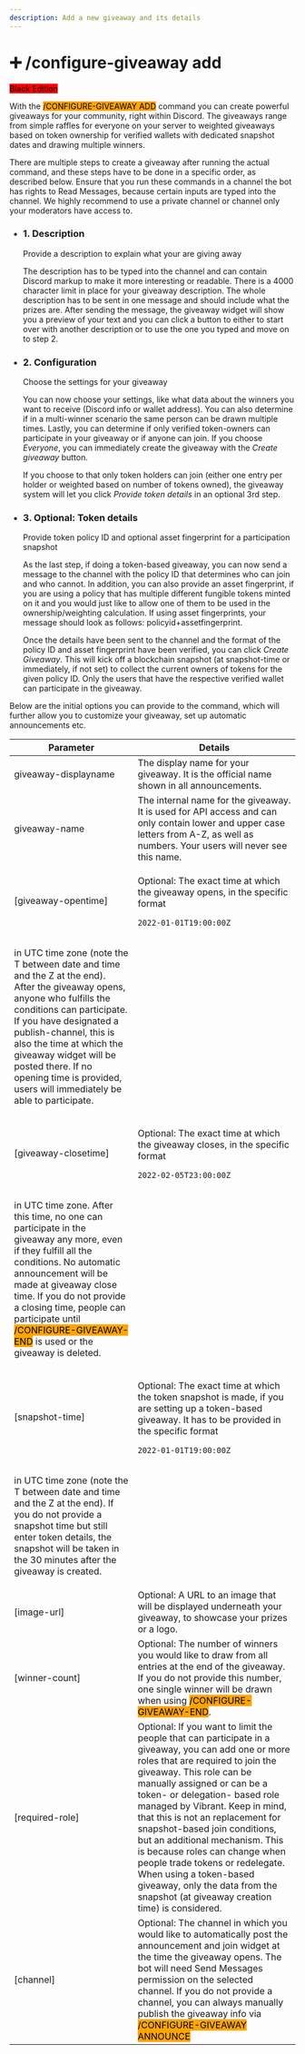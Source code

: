 ```yaml
---
description: Add a new giveaway and its details
---
```


# ➕ /configure-giveaway add

<mark style="background-color:red;">Black Edition</mark>

With the <mark style="background-color:orange;">/CONFIGURE-GIVEAWAY ADD</mark> command you can create powerful giveaways for your community, right within Discord. The giveaways range from simple raffles for everyone on your server to weighted giveaways based on token ownership for verified wallets with dedicated snapshot dates and drawing multiple winners.

There are multiple steps to create a giveaway after running the actual command, and these steps have to be done in a specific order, as described below. Ensure that you run these commands in a channel the bot has rights to Read Messages, because certain inputs are typed into the channel. We highly recommend to use a private channel or channel only your moderators have access to.

*   ### 1. Description

    Provide a description to explain what your are giving away

    The description has to be typed into the channel and can contain Discord markup to make it more interesting or readable. There is a 4000 character limit in place for your giveaway description. The whole description has to be sent in one message and should include what the prizes are. After sending the message, the giveaway widget will show you a preview of your text and you can click a button to either to start over with another description or to use the one you typed and move on to step 2.
*   ### 2. Configuration

    Choose the settings for your giveaway

    You can now choose your settings, like what data about the winners you want to receive (Discord info or wallet address). You can also determine if in a multi-winner scenario the same person can be drawn multiple times. Lastly, you can determine if only verified token-owners can participate in your giveaway or if anyone can join. If you choose _Everyone_, you can immediately create the giveaway with the _Create giveaway_ button.

    If you choose to that only token holders can join (either one entry per holder or weighted based on number of tokens owned), the giveaway system will let you click _Provide token details_ in an optional 3rd step.
*   ### 3. Optional: Token details

    Provide token policy ID and optional asset fingerprint for a participation snapshot

    As the last step, if doing a token-based giveaway, you can now send a message to the channel with the policy ID that determines who can join and who cannot. In addition, you can also provide an asset fingerprint, if you are using a policy that has multiple different fungible tokens minted on it and you would just like to allow one of them to be used in the ownership/weighting calculation. If using asset fingerprints, your message should look as follows: policyid+assetfingerprint.

    Once the details have been sent to the channel and the format of the policy ID and asset fingerprint have been verified, you can click _Create Giveaway_. This will kick off a blockchain snapshot (at snapshot-time or immediately, if not set) to collect the current owners of tokens for the given policy ID. Only the users that have the respective verified wallet can participate in the giveaway.

Below are the initial options you can provide to the command, which will further allow you to customize your giveaway, set up automatic announcements etc.

| Parameter             | Details                                                                                                                                                                                                                                                                                                                                                                                                                                                                                                                                                       |
| --------------------- | ------------------------------------------------------------------------------------------------------------------------------------------------------------------------------------------------------------------------------------------------------------------------------------------------------------------------------------------------------------------------------------------------------------------------------------------------------------------------------------------------------------------------------------------------------------- |
| giveaway-displayname  | The display name for your giveaway. It is the official name shown in all announcements.                                                                                                                                                                                                                                                                                                                                                                                                                                                                       |
| giveaway-name         | The internal name for the giveaway. It is used for API access and can only contain lower and upper case letters from A-Z, as well as numbers. Your users will never see this name.                                                                                                                                                                                                                                                                                                                                                                            |
| \[giveaway-opentime]  | <p>Optional: The exact time at which the giveaway opens, in the specific format </p><pre><code>2022-01-01T19:00:00Z
</code></pre><p> in UTC time zone (note the T between date and time and the Z at the end). After the giveaway opens, anyone who fulfills the conditions can participate. If you have designated a publish-channel, this is also the time at which the giveaway widget will be posted there. If no opening time is provided, users will immediately be able to participate.</p>                                                            |
| \[giveaway-closetime] | <p>Optional: The exact time at which the giveaway closes, in the specific format </p><pre><code>2022-02-05T23:00:00Z
</code></pre><p> in UTC time zone. After this time, no one can participate in the giveaway any more, even if they fulfill all the conditions. No automatic announcement will be made at giveaway close time. If you do not provide a closing time, people can participate until <mark style="background-color:orange;">/CONFIGURE-GIVEAWAY-END</mark> is used or the giveaway is deleted.</p>                                            |
| \[snapshot-time]      | <p>Optional: The exact time at which the token snapshot is made, if you are setting up a token-based giveaway. It has to be provided in the specific format </p><pre><code>2022-01-01T19:00:00Z
</code></pre><p> in UTC time zone (note the T between date and time and the Z at the end). If you do not provide a snapshot time but still enter token details, the snapshot will be taken in the 30 minutes after the giveaway is created.</p>                                                                                                               |
| \[image-url]          | Optional: A URL to an image that will be displayed underneath your giveaway, to showcase your prizes or a logo.                                                                                                                                                                                                                                                                                                                                                                                                                                               |
| \[winner-count]       | Optional: The number of winners you would like to draw from all entries at the end of the giveaway. If you do not provide this number, one single winner will be drawn when using <mark style="background-color:orange;">/CONFIGURE-GIVEAWAY-END</mark>.                                                                                                                                                                                                                                                                                                      |
| \[required-role]      | Optional: If you want to limit the people that can participate in a giveaway, you can add one or more roles that are required to join the giveaway. This role can be manually assigned or can be a token- or delegation- based role managed by Vibrant. Keep in mind, that this is not an replacement for snapshot-based join conditions, but an additional mechanism. This is because roles can change when people trade tokens or redelegate. When using a token-based giveaway, only the data from the snapshot (at giveaway creation time) is considered. |
| \[channel]            | Optional: The channel in which you would like to automatically post the announcement and join widget at the time the giveaway opens. The bot will need Send Messages permission on the selected channel. If you do not provide a channel, you can always manually publish the giveaway info via <mark style="background-color:orange;">/CONFIGURE-GIVEAWAY ANNOUNCE</mark>                                                                                                                                                                                    |
